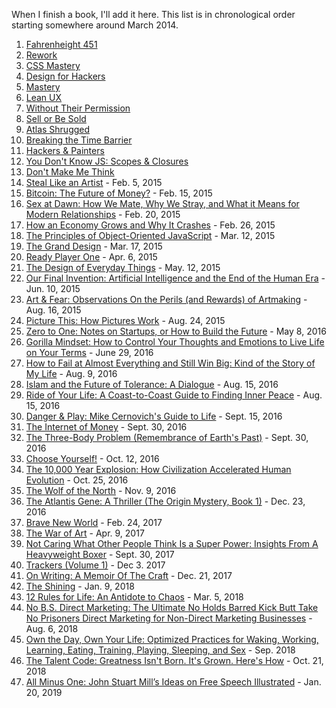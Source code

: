 When I finish a book, I'll add it here. This list is in chronological order starting somewhere around March 2014.

1. [Fahrenheight 451](http://www.amazon.com/Fahrenheit-451-Novel-Ray-Bradbury/dp/1451673310)
2. [Rework](http://www.amazon.com/Rework-Jason-Fried/dp/0307463745/ref=sr_1_1?s=books&ie=UTF8&qid=1423790104&sr=1-1&keywords=rework)
3. [CSS Mastery](http://www.amazon.com/CSS-Mastery-Advanced-Standards-Solutions/dp/1430223979/ref=sr_1_1?s=books&ie=UTF8&qid=1423790113&sr=1-1&keywords=css+mastery)
4. [Design for Hackers](http://www.amazon.com/Design-Hackers-Reverse-Engineering-Beauty/dp/1119998956/ref=sr_1_1?s=books&ie=UTF8&qid=1423790122&sr=1-1&keywords=design+for+hackers)
5. [Mastery](http://www.amazon.com/Mastery-Robert-Greene/dp/014312417X/ref=sr_1_1?s=books&ie=UTF8&qid=1423790132&sr=1-1&keywords=mastery)
6. [Lean UX](http://www.amazon.com/Lean-UX-Applying-Principles-Experience/dp/1449311652/ref=sr_1_1?s=books&ie=UTF8&qid=1423790144&sr=1-1&keywords=lean+ux)
7. [Without Their Permission](http://www.amazon.com/Without-Their-Permission-Century-Managed/dp/1455520020)
8. [Sell or Be Sold](http://www.amazon.com/Sell-Be-Sold-Your-Business/dp/1608322564/ref=sr_1_1?s=books&ie=UTF8&qid=1423790160&sr=1-1&keywords=sell+or+be+sold)
9. [Atlas Shrugged](http://www.amazon.com/Atlas-Shrugged-Ayn-Rand/dp/0452011876/ref=sr_1_1?s=books&ie=UTF8&qid=1423790234&sr=1-1&keywords=atlas+shrugged)
10. [Breaking the Time Barrier](https://www.freshbooks.com/breaking-the-time-barrier)
11. [Hackers & Painters](http://www.amazon.com/Hackers-Painters-Big-Ideas-Computer/dp/1449389554/ref=sr_1_1?s=books&ie=UTF8&qid=1423790286&sr=1-1&keywords=hackers+and+painters)
12. [You Don't Know JS: Scopes & Closures](http://www.amazon.com/You-Dont-Know-JS-Closures/dp/1449335586/ref=sr_1_1?s=books&ie=UTF8&qid=1423790295&sr=1-1&keywords=scopes+and+closures)
13. [Don't Make Me Think](http://www.amazon.com/Dont-Make-Me-Think-Usability/dp/0321344758/ref=sr_1_2?s=books&ie=UTF8&qid=1423790307&sr=1-2&keywords=dont+make+me+think)
14. [Steal Like an Artist](http://www.amazon.com/Steal-Like-Artist-Things-Creative/dp/0761169253/ref=sr_1_1?s=books&ie=UTF8&qid=1423790320&sr=1-1&keywords=steal+like+an+artist) - Feb. 5, 2015
15. [Bitcoin: The Future of Money?](http://www.amazon.com/Bitcoin-Future-Money-Dominic-Frisby-ebook/dp/B00NNLWRRM/ref=sr_1_1?s=digital-text&ie=UTF8&qid=1424061544&sr=1-1&keywords=dominic+frisby) - Feb. 15, 2015
16. [Sex at Dawn: How We Mate, Why We Stray, and What it Means for Modern Relationships](http://www.amazon.com/Sex-Dawn-Stray-Modern-Relationships/dp/1491512407) - Feb. 20, 2015
17. [How an Economy Grows and Why It Crashes](http://www.amazon.com/How-Economy-Grows-Why-Crashes/dp/047052670X) - Feb. 26, 2015
18. [The Principles of Object-Oriented JavaScript](http://www.amazon.com/Principles-Object-Oriented-JavaScript-Nicholas-Zakas/dp/1593275404) - Mar. 12, 2015
19. [The Grand Design](http://www.amazon.com/The-Grand-Design-Stephen-Hawking/dp/055338466X) - Mar. 17, 2015
20. [Ready Player One](http://www.amazon.com/Ready-Player-One-A-Novel/dp/0307887448) - Apr. 6, 2015
21. [The Design of Everyday Things](http://www.amazon.com/The-Design-Everyday-Things-Expanded/dp/0465050654) - May. 12, 2015
22. [Our Final Invention: Artificial Intelligence and the End of the Human Era](http://www.amazon.com/Our-Final-Invention-Artificial-Intelligence/dp/1250058783/) - Jun. 10, 2015
23. [Art & Fear: Observations On the Perils (and Rewards) of Artmaking](http://www.amazon.com/Art-Fear-Observations-Rewards-Artmaking/dp/0961454733) - Aug. 16, 2015
24. [Picture This: How Pictures Work](http://www.amazon.com/Picture-This-How-Pictures-Work/dp/1587170302) - Aug. 24, 2015
25. [Zero to One: Notes on Startups, or How to Build the Future](http://www.amazon.com/Zero-One-Notes-Startups-Future/dp/0804139296) - May 8, 2016
26. [Gorilla Mindset: How to Control Your Thoughts and Emotions to Live Life on Your Terms](https://www.amazon.com/Gorilla-Mindset-Control-Thoughts-Emotions-ebook/dp/B0100Q4S7E#nav-subnav) - June 29, 2016
27. [How to Fail at Almost Everything and Still Win Big: Kind of the Story of My Life](https://www.amazon.com/How-Fail-Almost-Everything-Still/dp/1591847745) - Aug. 9, 2016
28. [Islam and the Future of Tolerance: A Dialogue](https://www.amazon.com/Islam-Future-Tolerance-Sam-Harris/dp/0674088700) - Aug. 15, 2016
29. [Ride of Your Life: A Coast-to-Coast Guide to Finding Inner Peace](https://www.amazon.com/Ride-Your-Life-Coast-Coast/dp/1620155893) - Aug. 15, 2016
30. [Danger & Play: Mike Cernovich's Guide to Life](https://www.amazon.com/Danger-Play-Mike-Cernovichs-Guide-ebook/dp/B016QIBSLE) - Sept. 15, 2016
31. [The Internet of Money](https://www.amazon.com/dp/B01L9WM0H8/ref=dp-kindle-redirect?_encoding=UTF8&btkr=1) - Sept. 30, 2016
32. [The Three-Body Problem (Remembrance of Earth's Past)](https://www.amazon.com/dp/B00IQO403K/ref=dp-kindle-redirect?_encoding=UTF8&btkr=1) - Sept. 30, 2016
33. [Choose Yourself!](https://www.amazon.com/Choose-Yourself-James-Altucher/dp/1490313370) - Oct. 12, 2016
34. [The 10,000 Year Explosion: How Civilization Accelerated Human Evolution](https://www.amazon.com/dp/B0042FZRPC/ref=dp-kindle-redirect?_encoding=UTF8&btkr=1) - Oct. 25, 2016
35. [The Wolf of the North](https://www.amazon.com/gp/product/B01MECBG64/ref=oh_aui_d_detailpage_o00_?ie=UTF8&psc=1) - Nov. 9, 2016
36. [The Atlantis Gene: A Thriller (The Origin Mystery, Book 1)](https://www.amazon.com/Atlantis-Gene-Thriller-Origin-Mystery-ebook/dp/B00C2WDD5I) - Dec. 23, 2016
37. [Brave New World](https://www.amazon.com/Brave-New-World-Aldous-Huxley/dp/0060850523) - Feb. 24, 2017
38. [The War of Art](https://www.amazon.com/War-Art-Through-Creative-Battles/dp/1936891026) - Apr. 9, 2017
39. [Not Caring What Other People Think Is a Super Power: Insights From A Heavyweight Boxer](https://www.amazon.com/gp/product/B06WD69VFX/ref=oh_aui_d_detailpage_o01_?ie=UTF8&psc=1) - Sept. 30, 2017
40. [Trackers (Volume 1)](https://www.amazon.com/gp/product/1542412862/ref=as_li_tl?ie=UTF8&camp=1789&creative=9325&creativeASIN=1542412862&linkCode=as2&tag=atommorgan-20&linkId=1b4af078e3a48bb87acd07ba6b2fb754) - Dec 3. 2017
41. [On Writing: A Memoir Of The Craft](https://www.amazon.com/dp/B000FC0SIM/ref=dp-kindle-redirect?_encoding=UTF8&btkr=1) - Dec. 21, 2017
42. [The Shining](https://www.amazon.com/dp/B001BANK32/ref=dp-kindle-redirect?_encoding=UTF8&btkr=1) - Jan. 9, 2018
43. [12 Rules for Life: An Antidote to Chaos](https://www.amazon.com/gp/product/0345816021/ref=as_li_tl?ie=UTF8&camp=1789&creative=9325&creativeASIN=0345816021&linkCode=as2&tag=atommorgan00-20&linkId=1147dd06b0a2858fbef796b3a8335132) - Mar. 5, 2018
44. [No B.S. Direct Marketing: The Ultimate No Holds Barred Kick Butt Take No Prisoners Direct Marketing for Non-Direct Marketing Businesses](https://www.amazon.com/gp/product/159918625X/ref=as_li_tl?ie=UTF8&camp=1789&creative=9325&creativeASIN=159918625X&linkCode=as2&tag=atommorgan00-20&linkId=74404060e0b476575710a3170456dbdd) - Aug. 6, 2018
45. [Own the Day, Own Your Life: Optimized Practices for Waking, Working, Learning, Eating, Training, Playing, Sleeping, and Sex](https://www.amazon.com/gp/product/0062684078/ref=as_li_tl?ie=UTF8&camp=1789&creative=9325&creativeASIN=0062684078&linkCode=as2&tag=atommorgan00-20&linkId=42c72842c9138dd7969d32a896ed6e32) - Sep. 2018
46. [The Talent Code: Greatness Isn't Born. It's Grown. Here's How](https://www.amazon.com/gp/product/055380684X/ref=as_li_tl?ie=UTF8&camp=1789&creative=9325&creativeASIN=055380684X&linkCode=as2&tag=atommorgan00-20&linkId=04a222dc937325bcb6e6f1956402cd07) - Oct. 21, 2018
47. [All Minus One: John Stuart Mill’s Ideas on Free Speech Illustrated](https://www.amazon.com/gp/product/0692068317/ref=as_li_tl?ie=UTF8&camp=1789&creative=9325&creativeASIN=0692068317&linkCode=as2&tag=atommorgan00-20&linkId=c1904c10ab17ef652fe29422157a0af7) - Jan. 20, 2019
